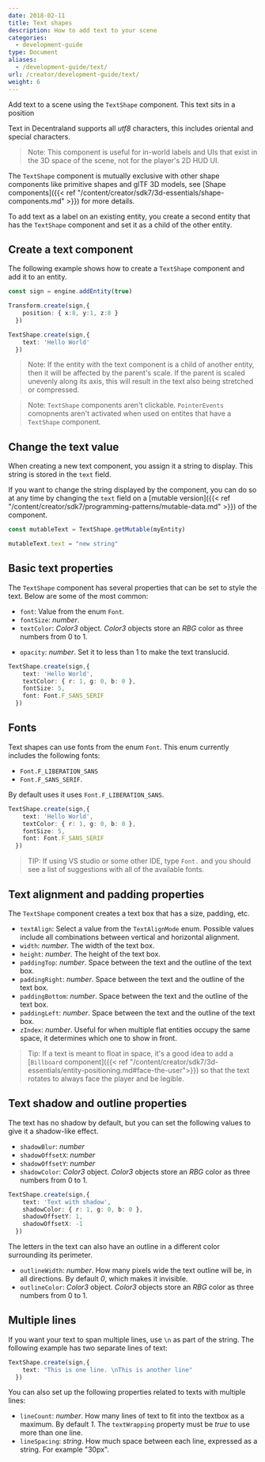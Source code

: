 ```yaml
---
date: 2018-02-11
title: Text shapes
description: How to add text to your scene
categories:
  - development-guide
type: Document
aliases:
  - /development-guide/text/
url: /creator/development-guide/text/
weight: 6
---
```


Add text to a scene using the `TextShape` component. This text sits in a position

Text in Decentraland supports all _utf8_ characters, this includes oriental and special characters.

> Note: This component is useful for in-world labels and UIs that exist in the 3D space of the scene, not for the player's 2D HUD UI.

The `TextShape` component is mutually exclusive with other shape components like primitive shapes and glTF 3D models, see [Shape components]({{< ref "/content/creator/sdk7/3d-essentials/shape-components.md" >}}) for more details.

To add text as a label on an existing entity, you create a second entity that has the `TextShape` component and set it as a child of the other entity.

## Create a text component

The following example shows how to create a `TextShape` component and add it to an entity.

```ts
const sign = engine.addEntity(true)

Transform.create(sign,{
    position: { x:8, y:1, z:8 }
  })

TextShape.create(sign,{
    text: 'Hello World'
  })
```

> Note: If the entity with the text component is a child of another entity, then it will be affected by the parent's scale. If the parent is scaled unevenly along its axis, this will result in the text also being stretched or compressed.

> Note: `TextShape` components aren't clickable. `PointerEvents` comopnents aren't activated when used on entites that have a `TextShape` component.

## Change the text value

When creating a new text component, you assign it a string to display. This string is stored in the `text` field.

If you want to change the string displayed by the component, you can do so at any time by changing the `text` field on a [mutable version]({{< ref "/content/creator/sdk7/programming-patterns/mutable-data.md" >}}) of the component.

```ts
const mutableText = TextShape.getMutable(myEntity)

mutableText.text = "new string"
```


## Basic text properties

The `TextShape` component has several properties that can be set to style the text. Below are some of the most common:

- `font`: Value from the enum `Font`.
- `fontSize`: _number_.
- `textColor`: _Color3_ object. _Color3_ objects store an _RBG_ color as three numbers from 0 to 1.

<!--
- `fontFamily`: _string_. Can be a specific font (like _Arial_) or a type of font (_serif_/_sans-serif_). If you list several different fonts, it will attempt with the first and progressively fall back to the next ones. If you are using an uncommon font, it's always recommendable to also list a more generic one, in case a player can't access it.
- `fontWeight`: _string_. Can be _normal_, _bold_, _bolder_, or _lighter_.
-->

- `opacity`: _number_. Set it to less than 1 to make the text translucid.

```ts
TextShape.create(sign,{
    text: 'Hello World',
	textColor: { r: 1, g: 0, b: 0 },
	fontSize: 5,
	font: Font.F_SANS_SERIF
  })
```

## Fonts


Text shapes can use fonts from the enum `Font`. This enum currently includes the following fonts:

- `Font.F_LIBERATION_SANS`
- `Font.F_SANS_SERIF`. 

By default uses it uses `Font.F_LIBERATION_SANS`.


```ts
TextShape.create(sign,{
    text: 'Hello World',
	textColor: { r: 1, g: 0, b: 0 },
	fontSize: 5,
	font: Font.F_SANS_SERIF
  })
```

> TIP: If using VS studio or some other IDE, type `Font.` and you should see a list of suggestions with all of the available fonts.


## Text alignment and padding properties

The `TextShape` component creates a text box that has a size, padding, etc.

- `textAlign`: Select a value from the `TextAlignMode` enum. Possible values include all combinations between vertical and horizontal alignment.
- `width`: _number_. The width of the text box.
- `height`: _number_. The height of the text box.
- `paddingTop`: _number_. Space between the text and the outline of the text box.
- `paddingRight`: _number_. Space between the text and the outline of the text box.
- `paddingBottom`: _number_. Space between the text and the outline of the text box.
- `paddingLeft`: _number_. Space between the text and the outline of the text box.
- `zIndex`: _number_. Useful for when multiple flat entities occupy the same space, it determines which one to show in front.

> Tip: If a text is meant to float in space, it's a good idea to add a [`Billboard` component]({{< ref "/content/creator/sdk7/3d-essentials/entity-positioning.md#face-the-user">}}) so that the text rotates to always face the player and be legible.

## Text shadow and outline properties

The text has no shadow by default, but you can set the following values to give it a shadow-like effect.

- `shadowBlur`: _number_
- `shadowOffsetX`: _number_
- `shadowOffsetY`: _number_
- `shadowColor`: _Color3_ object. _Color3_ objects store an _RBG_ color as three numbers from 0 to 1.

```ts
TextShape.create(sign,{
    text: 'Text with shadow',
	shadowColor: { r: 1, g: 0, b: 0 },
	shadowOffsetY: 1,
	shadowOffsetX: -1
  })
```

The letters in the text can also have an outline in a different color surrounding its perimeter.

- `outlineWidth`: _number_. How many pixels wide the text outline will be, in all directions. By default _0_, which makes it invisible.
- `outlineColor`: _Color3_ object. _Color3_ objects store an _RBG_ color as three numbers from 0 to 1.

## Multiple lines

If you want your text to span multiple lines, use `\n` as part of the string. The following example has two separate lines of text:

```ts
TextShape.create(sign,{
    text: "This is one line. \nThis is another line"
  })
```

You can also set up the following properties related to texts with multiple lines:

- `lineCount`: _number_. How many lines of text to fit into the textbox as a maximum. By default _1_. The `textWrapping` property must be _true_ to use more than one line.
- `lineSpacing`: _string_. How much space between each line, expressed as a string. For example "30px".
